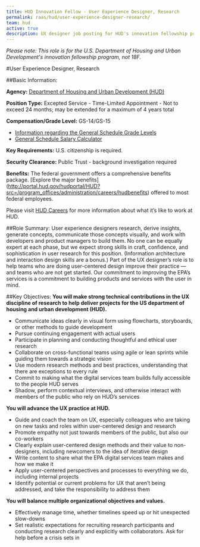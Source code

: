 ```yaml
---
title: HUD Innovation Fellow - User Experience Designer, Research
permalink: raas/hud/user-experience-designer-research/
team: hud
active: true
description: UX designer job posting for HUD's innovation fellowship program.
---
```


*Please note: This role is for the U.S. Department of Housing and Urban Development's innovation fellowship program, not 18F.*

#User Experience Designer, Research

##Basic Information:

**Agency:** [Department of Housing and Urban Development (HUD)](http://portal.hud.gov/hudportal/HUD)

**Position Type:** Excepted Service - Time-Limited Appointment - Not to exceed 24 months; may be extended for a maximum of 4 years total

**Compensation/Grade Level:** GS-14/GS-15

- [Information regarding the General Schedule Grade Levels](https://www.opm.gov/policy-data-oversight/pay-leave/pay-systems/general-schedule)
- [General Schedule Salary Calculator](https://www.opm.gov/policy-data-oversight/pay-leave/salaries-wages/2016/general-schedule-gs-salary-calculator/)

**Key Requirements:** U.S. citizenship is required.

**Security Clearance:** Public Trust - background investigation required

**Benefits:** The federal government offers a comprehensive benefits package. [Explore the major benefits] (http://portal.hud.gov/hudportal/HUD?src=/program_offices/administration/careers/hudbenefits) offered to most federal employees. 

Please visit [HUD Careers](http://portal.hud.gov/hudportal/HUD?src=/program_offices/administration/careers) for more information about what it’s like to work at HUD.
 
##Role Summary:
User experience designers research, derive insights, generate concepts, communicate those concepts visually, and work with developers and product managers to build them. No one can be equally expert at each phase, but we expect strong skills in craft, confidence, and sophistication in user research for this position. (Information architecture and interaction design skills are a bonus.) Part of the UX designer’s role is to help teams who are doing user-centered design improve their practice — and teams who are not get started. Our commitment to improving the EPA’s services is a commitment to building products and services with the user in mind.

##Key Objectives:
**You will make strong technical contributions in the UX discipline of research to help deliver projects for the US department of housing and urban development (HUD).**

- Communicate ideas clearly in visual form using flowcharts, storyboards, or other methods to guide development
- Pursue continuing engagement with actual users
- Participate in planning and conducting thoughtful and ethical user research
- Collaborate on cross-functional teams using agile or lean sprints while guiding them towards a strategic vision
- Use modern research methods and best practices, understanding that there are exceptions to every rule
- Commit to making what the digital services team builds fully accessible to the people HUD serves
- Shadow, perform contextual interviews, and otherwise interact with members of the public who rely on HUD’s services

**You will advance the UX practice at HUD.**

- Guide and coach the team on UX, especially colleagues who are taking on new tasks and roles within user-centered design and research
- Promote empathy not just towards members of the public, but also our co-workers
- Clearly explain user-centered design methods and their value to non-designers, including newcomers to the idea of iterative design
- Write content to share what the EPA digital services team makes and how we make it
- Apply user-centered perspectives and processes to everything we do, including internal projects
- Identify potential or current problems for UX that aren’t being addressed, and take the responsibility to address them

**You will balance multiple organizational objectives and values.** 

- Effectively manage time, whether timelines speed up or hit unexpected slow-downs 
- Set realistic expectations for recruiting research participants and conducting research clearly and explicitly with collaborators. Ask for help before a crisis sets in
